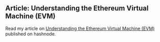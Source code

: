 ## Article: Understanding the Ethereum Virtual Machine (EVM)

Read my article on [Understanding the Ethereum Virtual Machine (EVM)](https://alamzy.hashnode.space/default-guide/v1.0?t=1738598245127) published on hashnode.